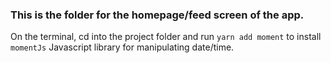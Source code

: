 ### This is the folder for the homepage/feed screen of the app.

On the terminal, cd into the project folder and run `yarn add moment` to install `momentJs` Javascript library for manipulating date/time.  
